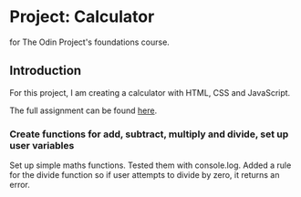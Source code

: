 # Project: Calculator
for The Odin Project's foundations course.

## Introduction
For this project, I am creating a calculator with HTML, CSS and JavaScript.

The full assignment can be found [here](https://www.theodinproject.com/lessons/foundations-calculator).

### Create functions for add, subtract, multiply and divide, set up user variables
Set up simple maths functions. Tested them with console.log. Added a rule for the divide function so if user attempts to divide by zero, it returns an error. 
